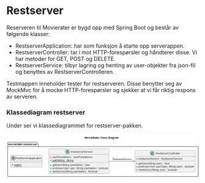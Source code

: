 # Restserver
Reserveren til Movierater er bygd opp med Spring Boot og består av følgende klasser:

- RestserverApplication: har som funksjon å starte opp serverappen.
- RestserverController: tar i mot HTTP-forespørsler og håndterer disse. Vi har metoder for GET, POST og DELETE. 
- RestserverService: tilbyr lagring og henting av user-objekter fra json-fil og benyttes av RestserverControlleren.   

Testmappen inneholder tester for restserveren. Disse benytter seg av MockMvc for å mocke HTTP-forespørsler og sjekker at vi får riktig respons av serveren. 

### Klassediagram restserver
Under ser vi klassediagrammet for restserver-pakken. 

![Klassediagram](../../docs/UML/release3/ClassDiagrams/Restserver_ClassDiagram.png)


